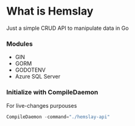 # What is Hemslay

Just a simple CRUD API to manipulate data in Go

### Modules

- GIN
- GORM
- GODOTENV
- Azure SQL Server

### Initialize with CompileDaemon

For live-changes purpouses

```go
CompileDaemon -command="./hemslay-api"
```
